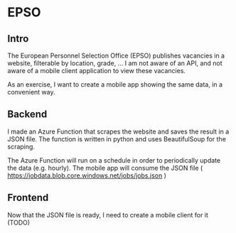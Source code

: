 # EPSO

## Intro
The European Personnel Selection Office (EPSO) publishes vacancies in a website, filterable by location, grade, ...
I am not aware of an API, and not aware of a mobile client application to view these vacancies.

As an exercise, I want to create a mobile app showing the same data, in a convenient way.

## Backend
I made an Azure Function that scrapes the website and saves the result in a JSON file.
The function is written in python and uses BeautifulSoup for the scraping.

The Azure Function will run on a schedule in order to periodically update the data (e.g. hourly).
The mobile app will consume the JSON file ( https://jobdata.blob.core.windows.net/jobs/jobs.json )

## Frontend
Now that the JSON file is ready, I need to create a mobile client for it (TODO)
